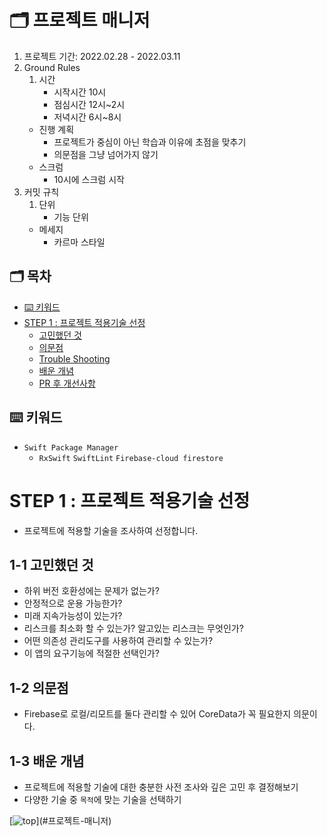 # 🗂 프로젝트 매니저

1. 프로젝트 기간: 2022.02.28 - 2022.03.11
2. Ground Rules
    1. 시간
        - 시작시간 10시
        - 점심시간 12시~2시
        - 저녁시간 6시~8시
    - 진행 계획
        - 프로젝트가 중심이 아닌 학습과 이유에 초점을 맞추기
        - 의문점을 그냥 넘어가지 않기
    - 스크럼
        - 10시에 스크럼 시작
3. 커밋 규칙
    1. 단위
        - 기능 단위
    - 메세지
        - 카르마 스타일

## 🗂 목차

- [⌨️ 키워드](#-키워드)
- [STEP 1 : 프로젝트 적용기술 선정](#STEP-1--프로젝트-적용기술-선정)
    + [고민했던 것](#1-1-고민했던-것)
    + [의문점](#1-2-의문점)
    + [Trouble Shooting](#1-3-Trouble-Shooting)
    + [배운 개념](#1-4-배운-개념)
    + [PR 후 개선사항](#1-5-PR-후-개선사항)


## ⌨️ 키워드
* `Swift Package Manager`
    * `RxSwift` `SwiftLint` `Firebase-cloud firestore`


# STEP 1 : 프로젝트 적용기술 선정

* 프로젝트에 적용할 기술을 조사하여 선정합니다.

## 1-1 고민했던 것

* 하위 버전 호환성에는 문제가 없는가?
* 안정적으로 운용 가능한가?
* 미래 지속가능성이 있는가?
* 리스크를 최소화 할 수 있는가? 알고있는 리스크는 무엇인가?
* 어떤 의존성 관리도구를 사용하여 관리할 수 있는가?
* 이 앱의 요구기능에 적절한 선택인가?

## 1-2 의문점

* Firebase로 로컬/리모트를 둘다 관리할 수 있어 CoreData가 꼭 필요한지 의문이다.

## 1-3 배운 개념

* 프로젝트에 적용할 기술에 대한 충분한 사전 조사와 깊은 고민 후 결정해보기
* 다양한 기술 중 `목적`에 맞는 기술을 선택하기

[![top](https://img.shields.io/badge/top-%23000000.svg?&amp;style=for-the-badge&amp;logo=Acclaim&amp;logoColor=white&amp;)](#프로젝트-매니저)
